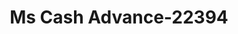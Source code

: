 ---
f_zip-code: 31313
f_state-code: GA
title: Ms Cash Advance-22394
f_phone: 912-876-4077
f_city-only: Hinesville
f_address: 203 W General Screven Way Hinesville
f_location-unique-id: '22394'
slug: ms-cash-advance-22394
updated-on: '2024-05-30T13:46:58.046Z'
created-on: '2024-05-30T13:36:59.803Z'
published-on: '2024-05-30T13:54:32.469Z'
f_city-state: cms/city/hinesville-ga.md
f_company: cms/company/ms-cash-advance.md
f_state: cms/state/georgia.md
layout: '[payday-loan].html'
tags: payday-loan
---